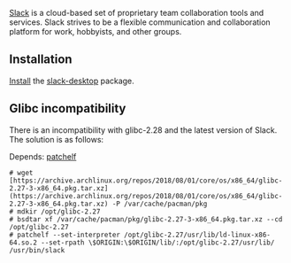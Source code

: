 [Slack](https://slack.com/) is a cloud-based set of proprietary team collaboration tools and services. Slack strives to be a flexible communication and collaboration platform for work, hobbyists, and other groups.

## Installation

[Install](/index.php/Install "Install") the [slack-desktop](https://aur.archlinux.org/packages/slack-desktop/) package.

## Glibc incompatibility

There is an incompatibility with glibc-2.28 and the latest version of Slack. The solution is as follows:

Depends: [patchelf](https://www.archlinux.org/packages/?name=patchelf)

```
# wget [https://archive.archlinux.org/repos/2018/08/01/core/os/x86_64/glibc-2.27-3-x86_64.pkg.tar.xz](https://archive.archlinux.org/repos/2018/08/01/core/os/x86_64/glibc-2.27-3-x86_64.pkg.tar.xz) -P /var/cache/pacman/pkg
# mdkir /opt/glibc-2.27
# bsdtar xf /var/cache/pacman/pkg/glibc-2.27-3-x86_64.pkg.tar.xz --cd /opt/glibc-2.27
# patchelf --set-interpreter /opt/glibc-2.27/usr/lib/ld-linux-x86-64.so.2 --set-rpath \$ORIGIN:\$ORIGIN/lib/:/opt/glibc-2.27/usr/lib/ /usr/bin/slack

```
